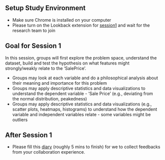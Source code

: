 ## Setup Study Environment

- Make sure Chrome is installed on your computer
- Please turn on the Lookback extension for [session1](https://participate.lookback.io/YuaArP?live) and wait for the research team to join

## Goal for Session 1

In this session, groups will first explore the problem space, understand the dataset, build and test the hypothesis on what features might strongly/weakly relate to the ‘SalePrice’. 

- Groups may look at each variable and do a philosophical analysis about their meaning and importance for this problem
- Groups may apply descriptive statistics and data visualizations to understand the dependent variable - ‘Sale Price’ (e.g., deviating from the normal distribution, peakedness)
- Groups may apply descriptive statistics and data visualizations (e.g., scatter plots, heatmaps, histograms) to understand how the dependent variable and independent variables relate - some variables might be outliers

## After Session 1

- Please fill this [diary](https://umich.qualtrics.com/jfe/form/SV_74LHSKuYrkvPP9z) (roughly 5 mins to finish) for we to collect feedbacks from your collaboration experience.